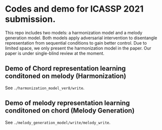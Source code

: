 # Codes and demo for ICASSP 2021 submission. 

This repo includes two models: a harmonization model and a melody generation model. Both models apply adversarial intervention to disentangle representation from sequential conditions to gain better control. Due to limited space, we only present the harmonization model in the paper. Our paper is under single-blind review at the moment.

## Demo of Chord representation learning conditoned on melody (Harmonization)
See `./harmonization_model_ver8/write`.

## Demo of melody representation learning conditoned on chord (Melody Generation)
See `./melody_generation_model/write/melody_write`.